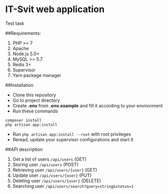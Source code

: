 IT-Svit web application
=======================

Test task

##Requirements:

1. PHP >= 7
2. Apache
3. Node.js 5.0+
4. MySQL >= 5.7
5. Redis 3+
6. Supervisor
7. Yarn package manager

##Installation
- Clone this repository
- Go to project directory
- Create **.env** from **.env.example** and fill it according to your environment
- Run these commands
```
composer install
php artisan app:install
```
- Run ```php artisan app:install --root``` with root privileges
- Reread, update your supervisor configurations and start it

##API description
1. Get a list of users `/api/users` (GET)
2. Storing user `/api/users` (POST)
3. Retrieving user `/api/users/{user}` (GET)
4. Update user `/api/users/{user}` (PUT)
5. Deleting user `/api/users/{user}` (DELETE)
6. Searching user `/api/users/search?query=string&status=1`
